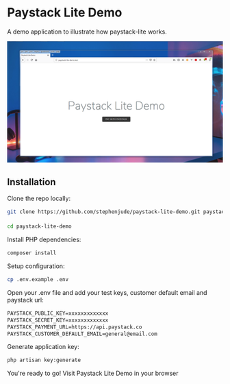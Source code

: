<!-- <p align="center"><img src="https://laravel.com/assets/img/components/logo-laravel.svg"></p>

<p align="center">
<a href="https://travis-ci.org/laravel/framework"><img src="https://travis-ci.org/laravel/framework.svg" alt="Build Status"></a>
<a href="https://packagist.org/packages/laravel/framework"><img src="https://poser.pugx.org/laravel/framework/d/total.svg" alt="Total Downloads"></a>
<a href="https://packagist.org/packages/laravel/framework"><img src="https://poser.pugx.org/laravel/framework/v/stable.svg" alt="Latest Stable Version"></a>
<a href="https://packagist.org/packages/laravel/framework"><img src="https://poser.pugx.org/laravel/framework/license.svg" alt="License"></a>
</p> -->

# Paystack Lite Demo

A demo application to illustrate how paystack-lite works. 

<p align="center">
  <img src="https://raw.githubusercontent.com/stephenjude/paystack-lite-demo/master/screenshot.PNG">
</p>

## Installation

Clone the repo locally:

```bash
git clone https://github.com/stephenjude/paystack-lite-demo.git paystack-lite-demo

cd paystack-lite-demo
```
Install PHP dependencies:

```bash
composer install
```

Setup configuration:

```bash
cp .env.example .env
```

Open your .env file and add your test keys, customer default email and paystack url:

```
PAYSTACK_PUBLIC_KEY=xxxxxxxxxxxxx
PAYSTACK_SECRET_KEY=xxxxxxxxxxxxx
PAYSTACK_PAYMENT_URL=https://api.paystack.co
PAYSTACK_CUSTOMER_DEFAULT_EMAIL=general@email.com
```

Generate application key:

```bash
php artisan key:generate
```

You're ready to go! Visit Paystack Lite Demo in your browser
